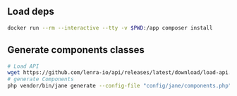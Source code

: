 ## Load deps

```bash
docker run --rm --interactive --tty -v $PWD:/app composer install
```


## Generate components classes

```bash
# Load API
wget https://github.com/lenra-io/api/releases/latest/download/load-api.sh -O - -q | bash
# generate Components
php vendor/bin/jane generate --config-file "config/jane/components.php"
```